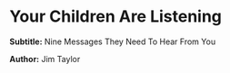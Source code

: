 # Your Children Are Listening

**Subtitle:** Nine Messages They Need To Hear From You

**Author:** Jim Taylor

